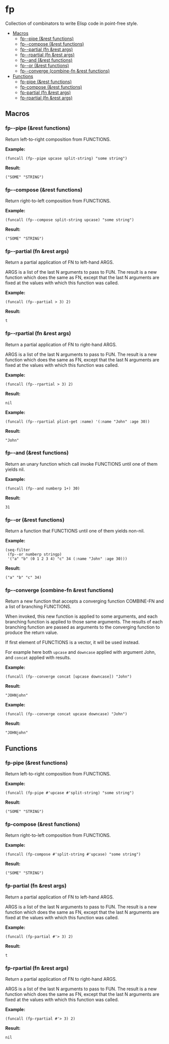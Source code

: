 # fp

Collection of combinators to write Elisp code in point-free style.

- [Macros](#macros)
  - [fp--pipe (\&rest functions)](#fp--pipe-rest-functions)
  - [fp--compose (\&rest functions)](#fp--compose-rest-functions)
  - [fp--partial (fn \&rest args)](#fp--partial-fn-rest-args)
  - [fp--rpartial (fn \&rest args)](#fp--rpartial-fn-rest-args)
  - [fp--and (\&rest functions)](#fp--and-rest-functions)
  - [fp--or (\&rest functions)](#fp--or-rest-functions)
  - [fp--converge (combine-fn \&rest
    functions)](#fp--converge-combine-fn-rest-functions)
- [Functions](#functions)
  - [fp-pipe (\&rest functions)](#fp-pipe-rest-functions)
  - [fp-compose (\&rest functions)](#fp-compose-rest-functions)
  - [fp-partial (fn \&rest args)](#fp-partial-fn-rest-args)
  - [fp-rpartial (fn \&rest args)](#fp-rpartial-fn-rest-args)

## Macros

### fp--pipe (\&rest functions)

Return left-to-right composition from FUNCTIONS.

**Example:**

```elisp
(funcall (fp--pipe upcase split-string) "some string")
```

**Result:**

```elisp
("SOME" "STRING")
```

### fp--compose (\&rest functions)

Return right-to-left composition from FUNCTIONS.

**Example:**

```elisp
(funcall (fp--compose split-string upcase) "some string")
```

**Result:**

```elisp
("SOME" "STRING")
```

### fp--partial (fn \&rest args)

Return a partial application of FN to left-hand ARGS.

ARGS is a list of the last N arguments to pass to FUN. The result is a
new function which does the same as FN, except that the last N arguments
are fixed at the values with which this function was called.

**Example:**

```elisp
(funcall (fp--partial > 3) 2)
```

**Result:**

```elisp
t
```

### fp--rpartial (fn \&rest args)

Return a partial application of FN to right-hand ARGS.

ARGS is a list of the last N arguments to pass to FUN. The result is a
new function which does the same as FN, except that the last N arguments
are fixed at the values with which this function was called.

**Example:**

```elisp
(funcall (fp--rpartial > 3) 2)
```

**Result:**

```elisp
nil
```

**Example:**

```elisp
(funcall (fp--rpartial plist-get :name) '(:name "John" :age 30))
```

**Result:**

```elisp
"John"
```

### fp--and (\&rest functions)

Return an unary function which call invoke FUNCTIONS until one of them
yields nil.

**Example:**

```elisp
(funcall (fp--and numberp 1+) 30)
```

**Result:**

```elisp
31
```

### fp--or (\&rest functions)

Return a function that FUNCTIONS until one of them yields non-nil.

**Example:**

```elisp
(seq-filter
 (fp--or numberp stringp)
 '("a" "b" (0 1 2 3 4) "c" 34 (:name "John" :age 30)))
```

**Result:**

```elisp
("a" "b" "c" 34)
```

### fp--converge (combine-fn \&rest functions)

Return a new function that accepts a converging function COMBINE-FN and
a list of branching FUNCTIONS.

When invoked, this new function is applied to some arguments, and each
branching function is applied to those same arguments. The results of
each branching function are passed as arguments to the converging
function to produce the return value.

If first element of FUNCTIONS is a vector, it will be used instead.

For example here both `upcase` and `downcase` applied with argument
John, and `concat` applied with results.

**Example:**

```elisp
(funcall (fp--converge concat [upcase downcase]) "John")
```

**Result:**

```elisp
"JOHNjohn"
```

**Example:**

```elisp
(funcall (fp--converge concat upcase downcase) "John")
```

**Result:**

```elisp
"JOHNjohn"
```

## Functions

### fp-pipe (\&rest functions)

Return left-to-right composition from FUNCTIONS.

**Example:**

```elisp
(funcall (fp-pipe #'upcase #'split-string) "some string")
```

**Result:**

```elisp
("SOME" "STRING")
```

### fp-compose (\&rest functions)

Return right-to-left composition from FUNCTIONS.

**Example:**

```elisp
(funcall (fp-compose #'split-string #'upcase) "some string")

```

**Result:**

```elisp
("SOME" "STRING")
```

### fp-partial (fn \&rest args)

Return a partial application of FN to left-hand ARGS.

ARGS is a list of the last N arguments to pass to FUN. The result is a
new function which does the same as FN, except that the last N arguments
are fixed at the values with which this function was called.

**Example:**

```elisp
(funcall (fp-partial #'> 3) 2)
```

**Result:**

```elisp
t
```

### fp-rpartial (fn \&rest args)

Return a partial application of FN to right-hand ARGS.

ARGS is a list of the last N arguments to pass to FUN. The result is a
new function which does the same as FN, except that the last N arguments
are fixed at the values with which this function was called.

**Example:**

```elisp
(funcall (fp-rpartial #'> 3) 2)
```

**Result:**

```elisp
nil
```
